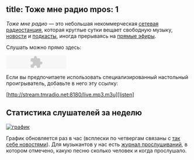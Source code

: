 title: Тоже мне радио
mpos: 1
---
*Тоже мне радио* — это небольшая некоммерческая [сетевая радиостанция][radio],
которая круглые сутки вещает свободную музыку, [новости][news] и [подкасты][pc],
иногда прерываясь на [прямые эфиры](/live.html).

Слушать можно прямо здесь:

<div id="player"><object classid="clsid:D27CDB6E-AE6D-11cf-96B8-444553540000" codebase="http://download.macromedia.com/pub/shockwave/cabs/flash/swflash.cab#version=6,0,0,0" width="165" height="37" id="swf"><param name="movie" value="niftyplayer.swf?file=http://stream.tmradio.net:8180/live.mp3"><param name="quality" value="high"/><param name="bgcolor" value="#FFFFFF"/><embed src="niftyplayer.swf?file=http://stream.tmradio.net:8180/live.mp3" quality="high" bgcolor="#FFFFFF" width="165" height="37" name="swf" type="application/x-shockwave-flash" swLiveConnect="true" pluginspage="http://www.macromedia.com/go/getflashplayer"></embed></object></div>

Если вы предпочитаете использовать специализированный настольный проигрыватель,
добавьте в него эту ссылку:

[http://stream.tmradio.net:8180/live.mp3.m3u][listen]

## Статистика слушателей за неделю

<a target="_blank" href="http://stream.tmradio.net/"><img
src="http://stream.tmradio.net/listeners-week.png" alt="график"/></a>

График обновляется раз в час (всплески по четвергам связаны с [так себе
новостями][tsn]).  Для музыкантов у нас есть [журнал прослушиваний][log], в
котором отмечено, какую песню сколько человек и когда прослушало.

[listen]: http://stream.tmradio.net:8180/live.mp3.m3u
[log]: http://files.tmradio.net/listeners.csv
[news]: http://echo.msk.ru/news/
[pc]: http://ru.wikipedia.org/wiki/Подкастинг
[radio]: http://ru.wikipedia.org/wiki/Интернет-радио
[tsn]: /news.html

